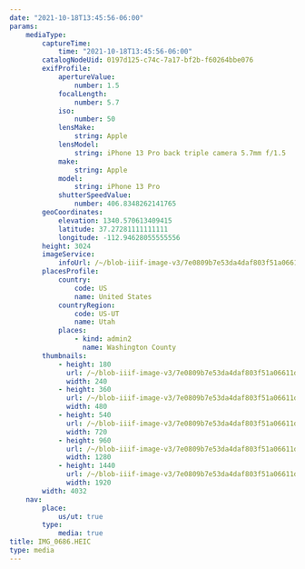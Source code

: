 ```yaml
---
date: "2021-10-18T13:45:56-06:00"
params:
    mediaType:
        captureTime:
            time: "2021-10-18T13:45:56-06:00"
        catalogNodeUid: 0197d125-c74c-7a17-bf2b-f60264bbe076
        exifProfile:
            apertureValue:
                number: 1.5
            focalLength:
                number: 5.7
            iso:
                number: 50
            lensMake:
                string: Apple
            lensModel:
                string: iPhone 13 Pro back triple camera 5.7mm f/1.5
            make:
                string: Apple
            model:
                string: iPhone 13 Pro
            shutterSpeedValue:
                number: 406.8348262141765
        geoCoordinates:
            elevation: 1340.570613409415
            latitude: 37.27281111111111
            longitude: -112.94628055555556
        height: 3024
        imageService:
            infoUrl: /~/blob-iiif-image-v3/7e0809b7e53da4daf803f51a06611df12d35a541c9d929ca4b7b5a06ab8601f1/info.json
        placesProfile:
            country:
                code: US
                name: United States
            countryRegion:
                code: US-UT
                name: Utah
            places:
                - kind: admin2
                  name: Washington County
        thumbnails:
            - height: 180
              url: /~/blob-iiif-image-v3/7e0809b7e53da4daf803f51a06611df12d35a541c9d929ca4b7b5a06ab8601f1/full/240%2C180/0/default.jpg
              width: 240
            - height: 360
              url: /~/blob-iiif-image-v3/7e0809b7e53da4daf803f51a06611df12d35a541c9d929ca4b7b5a06ab8601f1/full/480%2C360/0/default.jpg
              width: 480
            - height: 540
              url: /~/blob-iiif-image-v3/7e0809b7e53da4daf803f51a06611df12d35a541c9d929ca4b7b5a06ab8601f1/full/720%2C540/0/default.jpg
              width: 720
            - height: 960
              url: /~/blob-iiif-image-v3/7e0809b7e53da4daf803f51a06611df12d35a541c9d929ca4b7b5a06ab8601f1/full/1280%2C960/0/default.jpg
              width: 1280
            - height: 1440
              url: /~/blob-iiif-image-v3/7e0809b7e53da4daf803f51a06611df12d35a541c9d929ca4b7b5a06ab8601f1/full/1920%2C1440/0/default.jpg
              width: 1920
        width: 4032
    nav:
        place:
            us/ut: true
        type:
            media: true
title: IMG_0686.HEIC
type: media
---
```

